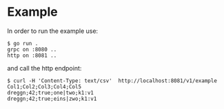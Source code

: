 # Example

In order to run the example use:

```
$ go run .
grpc on :8080 ..
http on :8081 ..
```

and call the http endpoint:

```
$ curl -H 'Content-Type: text/csv'  http://localhost:8081/v1/example
Col1;Col2;Col3;Col4;Col5
dreggn;42;true;one|two;k1:v1
dreggn;42;true;eins|zwo;k1:v1
```